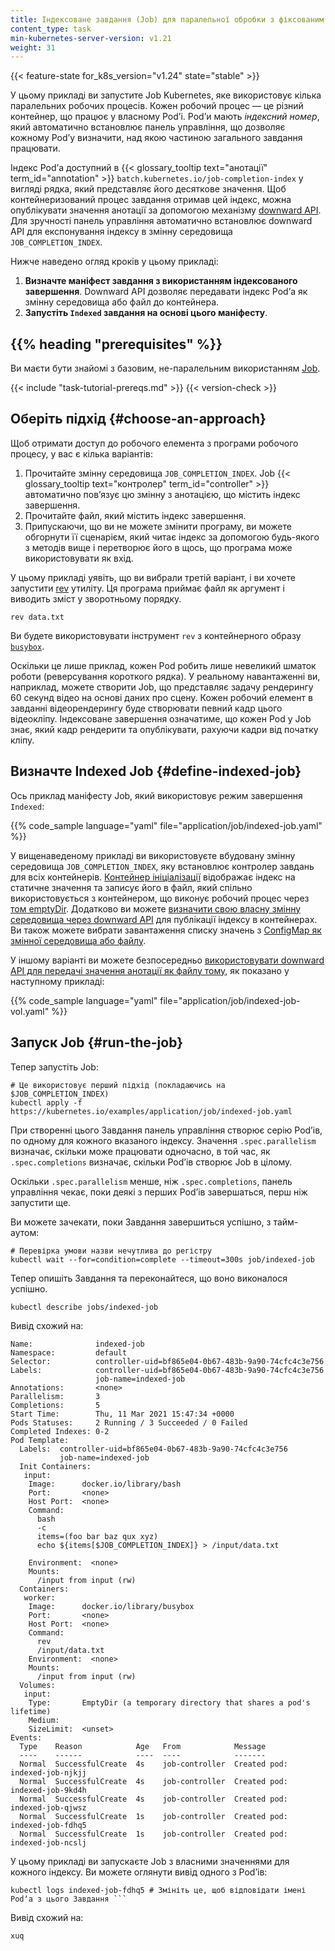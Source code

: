 ```yaml
---
title: Індексоване завдання (Job) для паралельної обробки з фіксованим призначенням роботи
content_type: task
min-kubernetes-server-version: v1.21
weight: 31
---
```


{{< feature-state for_k8s_version="v1.24" state="stable" >}}

<!-- overview -->

У цьому прикладі ви запустите Job Kubernetes, яке використовує кілька паралельних робочих процесів. Кожен робочий процес — це різний контейнер, що працює у власному Podʼі. Podʼи мають _індексний номер_, який автоматично встановлює панель управління, що дозволяє кожному Podʼу визначити, над якою частиною загального завдання працювати.

Індекс Podʼа доступний в {{< glossary_tooltip text="анотації" term_id="annotation" >}} `batch.kubernetes.io/job-completion-index` у вигляді рядка, який представляє його десяткове значення. Щоб контейнеризований процес завдання отримав цей індекс, можна опублікувати значення анотації за допомогою механізму [downward API](/docs/concepts/workloads/pods/downward-api/). Для зручності панель управління автоматично встановлює downward API для експонування індексу в змінну середовища `JOB_COMPLETION_INDEX`.

Нижче наведено огляд кроків у цьому прикладі:

1. **Визначте маніфест завдання з використанням індексованого завершення**. Downward API дозволяє передавати індекс Podʼа як змінну середовища або файл до контейнера.
2. **Запустіть `Indexed` завдання на основі цього маніфесту**.

## {{% heading "prerequisites" %}}

Ви маєти бути знайомі з базовим, не-паралельним використанням [Job](/docs/concepts/workloads/controllers/job/).

{{< include "task-tutorial-prereqs.md" >}} {{< version-check >}}

<!-- steps -->

## Оберіть підхід {#choose-an-approach}

Щоб отримати доступ до робочого елемента з програми робочого процесу, у вас є кілька варіантів:

1. Прочитайте змінну середовища `JOB_COMPLETION_INDEX`. Job {{< glossary_tooltip text="контролер" term_id="controller" >}} автоматично повʼязує цю змінну з анотацією, що містить індекс завершення.
2. Прочитайте файл, який містить індекс завершення.
3. Припускаючи, що ви не можете змінити програму, ви можете обгорнути її сценарієм, який читає індекс за допомогою будь-якого з методів вище і перетворює його в щось, що програма може використовувати як вхід.

У цьому прикладі уявіть, що ви вибрали третій варіант, і ви хочете запустити [rev](https://man7.org/linux/man-pages/man1/rev.1.html) утиліту. Ця програма приймає файл як аргумент і виводить зміст у зворотньому порядку.

```shell
rev data.txt
```

Ви будете використовувати інструмент `rev` з контейнерного образу [`busybox`](https://hub.docker.com/_/busybox).

Оскільки це лише приклад, кожен Pod робить лише невеликий шматок роботи (реверсування короткого рядка). У реальному навантаженні ви, наприклад, можете створити Job, що представляє задачу рендерингу 60 секунд відео на основі даних про сцену. Кожен робочий елемент в завданні відеорендерингу буде створювати певний кадр цього відеокліпу. Індексоване завершення означатиме, що кожен Pod у Job знає, який кадр рендерити та опублікувати, рахуючи кадри від початку кліпу.

## Визначте Indexed Job {#define-indexed-job}

Ось приклад маніфесту Job, який використовує режим завершення `Indexed`:

{{% code_sample language="yaml" file="application/job/indexed-job.yaml" %}}

У вищенаведеному прикладі ви використовуєте вбудовану змінну середовища `JOB_COMPLETION_INDEX`, яку встановлює контролер завдань для всіх контейнерів. [Контейнер ініціалізації](/docs/concepts/workloads/pods/init-containers/) відображає індекс на статичне значення та записує його в файл, який спільно використовується з контейнером, що виконує робочий процес через [том emptyDir](/docs/concepts/storage/volumes/#emptydir). Додатково ви можете [визначити свою власну змінну середовища через downward API](/docs/tasks/inject-data-application/environment-variable-expose-pod-information/) для публікації індексу в контейнерах. Ви також можете вибрати завантаження списку значень з [ConfigMap як змінної середовища або файлу](/docs/tasks/configure-pod-container/configure-pod-configmap/).

У іншому варіанті ви можете безпосередньо [використовувати downward API для передачі значення анотації як файлу тому](/docs/tasks/inject-data-application/downward-api-volume-expose-pod-information/#store-pod-fields), як показано у наступному прикладі:

{{% code_sample language="yaml" file="application/job/indexed-job-vol.yaml" %}}

## Запуск Job {#run-the-job}

Тепер запустіть Job:

```shell
# Це використовує перший підхід (покладаючись на $JOB_COMPLETION_INDEX)
kubectl apply -f https://kubernetes.io/examples/application/job/indexed-job.yaml
```

При створенні цього Завдання панель управління створює серію Podʼів, по одному для кожного вказаного індексу. Значення `.spec.parallelism` визначає, скільки може працювати одночасно, в той час, як `.spec.completions` визначає, скільки Podʼів створює Job в цілому.

Оскільки `.spec.parallelism` менше, ніж `.spec.completions`, панель управління чекає, поки деякі з перших Podʼів завершаться, перш ніж запустити ще.

Ви можете зачекати, поки Завдання завершиться успішно, з тайм-аутом:

```shell
# Перевірка умови назви нечутлива до регістру
kubectl wait --for=condition=complete --timeout=300s job/indexed-job
```

Тепер опишіть Завдання та переконайтеся, що воно виконалося успішно.

```shell
kubectl describe jobs/indexed-job
```

Вивід схожий на:

```
Name:              indexed-job
Namespace:         default
Selector:          controller-uid=bf865e04-0b67-483b-9a90-74cfc4c3e756
Labels:            controller-uid=bf865e04-0b67-483b-9a90-74cfc4c3e756
                   job-name=indexed-job
Annotations:       <none>
Parallelism:       3
Completions:       5
Start Time:        Thu, 11 Mar 2021 15:47:34 +0000
Pods Statuses:     2 Running / 3 Succeeded / 0 Failed
Completed Indexes: 0-2
Pod Template:
  Labels:  controller-uid=bf865e04-0b67-483b-9a90-74cfc4c3e756
           job-name=indexed-job
  Init Containers:
   input:
    Image:      docker.io/library/bash
    Port:       <none>
    Host Port:  <none>
    Command:
      bash
      -c
      items=(foo bar baz qux xyz)
      echo ${items[$JOB_COMPLETION_INDEX]} > /input/data.txt

    Environment:  <none>
    Mounts:
      /input from input (rw)
  Containers:
   worker:
    Image:      docker.io/library/busybox
    Port:       <none>
    Host Port:  <none>
    Command:
      rev
      /input/data.txt
    Environment:  <none>
    Mounts:
      /input from input (rw)
  Volumes:
   input:
    Type:       EmptyDir (a temporary directory that shares a pod's lifetime)
    Medium:
    SizeLimit:  <unset>
Events:
  Type    Reason            Age   From            Message
  ----    ------            ----  ----            -------
  Normal  SuccessfulCreate  4s    job-controller  Created pod: indexed-job-njkjj
  Normal  SuccessfulCreate  4s    job-controller  Created pod: indexed-job-9kd4h
  Normal  SuccessfulCreate  4s    job-controller  Created pod: indexed-job-qjwsz
  Normal  SuccessfulCreate  1s    job-controller  Created pod: indexed-job-fdhq5
  Normal  SuccessfulCreate  1s    job-controller  Created pod: indexed-job-ncslj
```

У цьому прикладі ви запускаєте Job з власними значеннями для кожного індексу. Ви можете оглянути вивід одного з Podʼів:

```shell
kubectl logs indexed-job-fdhq5 # Змініть це, щоб відповідати імені Podʼа з цього Завдання ```
```

Вивід схожий на:

```none
xuq
```
